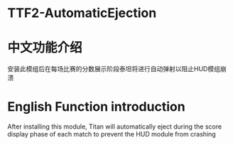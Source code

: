 # **TTF2-AutomaticEjection**
# **中文功能介绍**

安装此模组后在每场比赛的分数展示阶段泰坦将进行自动弹射以阻止HUD模组崩溃

# **English Function introduction**

After installing this module, Titan will automatically eject during the score display phase of each match to prevent the HUD module from crashing
